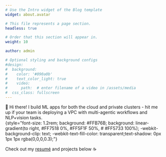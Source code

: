 ```yaml
---
# Use the Intro widget of the Blog template
widget: about.avatar

# This file represents a page section.
headless: true

# Order that this section will appear in.
weight: 10

author: admin

# Optional styling and background configs
#design:
#  background:
#    color: '#090a0b'
#    text_color_light: true
#    video:
#      path:  # enter filename of a video in /assets/media
#  css_class: fullscreen
---
```


👋 Hi there! I build ML apps for both the cloud and private clusters - hit me up if your team is deploying a VPC with multi-agentic workflows and NLP+vision tasks.  
{style="font-size: 1.2rem; background: #FFB76B; background: linear-gradient(to right,  #FF7518 0%, #FF5F1F 50%, # #FF5733 100%); -webkit-background-clip: text; -webkit-text-fill-color: transparent;text-shadow: 0px 1px 1px rgba(0,0,0,0.3);"}

Check out my [resumé](/about/) and projects below ☕
